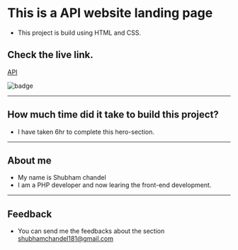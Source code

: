 # This is a API website landing page

* This project is build using HTML and CSS.
 
## Check the live link.

[API](https://api-landing-page-ivory.vercel.app/)

![badge](https://img.shields.io/badge/Vercel-Vercel-green)
 
<hr/>

## How much time did it take to build this project?
* I have taken 6hr to complete this hero-section.

<hr/>

## About me
* My name is Shubham chandel
* I am a PHP developer and now learing the front-end development.

<hr/>

## Feedback

* You can send me the feedbacks about the section shubhamchandel181@gmail.com